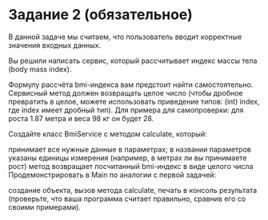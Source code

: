 # Задание 2 (обязательное)
В данной задаче мы считаем, что пользователь вводит корректные значения входных данных.

Вы решили написать сервис, который рассчитывает индекс массы тела (body mass index).

Формулу рассчёта bmi-индекса вам предстоит найти самостоятельно. Сервисный метод должен возвращать целое число (чтобы дробное превратить в целое, можете использовать приведение типов: (int) index, где index имеет дробный тип). Для примера для самопроверки: для роста 1.87 метра и веса 98 кг он будет 28.

Создайте класс BmiService с методом calculate, который:

принимает все нужные данные в параметрах;
в названии параметров указаны единицы измерения (например, в метрах ли вы принимаете рост)
метод возвращает посчитанный bmi-индекс в виде целого числа
Продемонстрировать в Main по аналогии с первой задачей:

создание объекта,
вызов метода calculate,
печать в консоль результата (проверьте, что ваша программа считает правильно, сравнив его со своими примерами).
